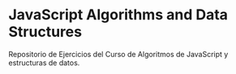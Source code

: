 # JavaScript Algorithms and Data Structures

Repositorio de Ejercicios del Curso de Algoritmos de JavaScript y estructuras de datos.
